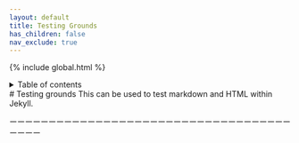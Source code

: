 ```yaml
---
layout: default
title: Testing Grounds
has_children: false
nav_exclude: true
---
```

{% include global.html %}
<details closed markdown="block">
  <summary>
    Table of contents
  </summary>
{: .text-delta }
1. TOC
{:toc}
</details>
# Testing grounds
This can be used to test markdown and HTML within Jekyll.

ーーーーーーーーーーーーーーーーーーーーーーーーーーーーーーーーーーーーーーーー
